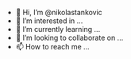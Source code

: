 - 👋 Hi, I’m @nikolastankovic
- 👀 I’m interested in ...
- 🌱 I’m currently learning ...
- 💞️ I’m looking to collaborate on ...
- 📫 How to reach me ...

<!---
nikolastankovic/nikolastankovic is a ✨ special ✨ repository because its `README.md` (this file) appears on your GitHub profile.
You can click the Preview link to take a look at your changes.
--->
